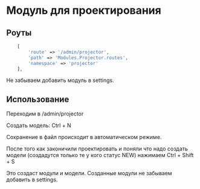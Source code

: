 # Модуль для проектирования

## Роуты

```php
    [
        'route' => '/admin/projector',
        'path' => 'Modules.Projector.routes',
        'namespace' => 'projector'
    ],
```

Не забываем добавить модуль в settings.

## Использование

Переходим в /admin/projector

Создать модель: Ctrl + N

Сохранение в файл происходит в автоматическом режиме.

После того как законичили проектировать и поняли что надо создать модели (создадутся только те у кого статус NEW) нажимаем Ctrl + Shift + S

Это создаст модули и модели. Созданные модули не забываем добавить в settings. 
